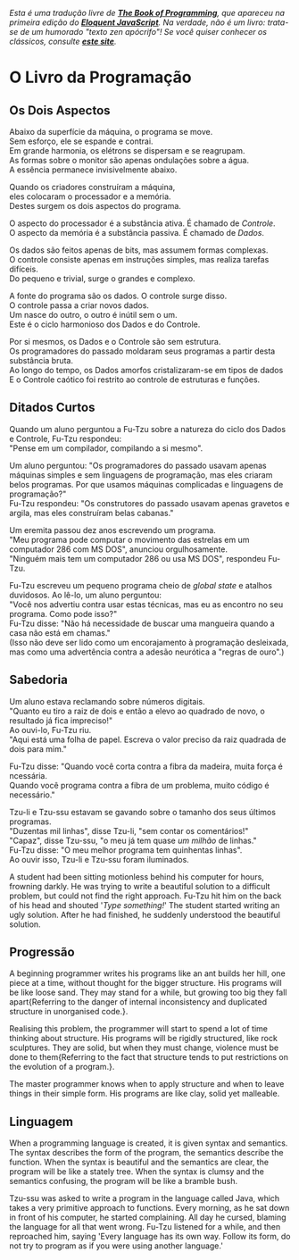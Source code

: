<i>Esta é uma tradução livre de <b><a href="http://eloquentjavascript.net/1st_edition/chapter6.html">The Book of Programming</a></b>, que apareceu na primeira edição do <b><a href="http://eloquentjavascript.net">Eloquent JavaScript</a></b>. Na verdade, não é um livro: trata-se de um humorado "texto zen apócrifo"! Se você quiser conhecer os clássicos, consulte <b><a href="http://www.sacred-texts.com/bud/zen/">este site</a></b>.</i>
  
# O Livro da Programação

## Os Dois Aspectos

Abaixo da superfície da máquina, o programa se move.<br/>
Sem esforço, ele se espande e contrai.<br/>
Em grande harmonia, os elétrons se dispersam e se reagrupam.<br/>
As formas sobre o monitor são apenas ondulações sobre a água.<br/>
A essência permanece invisivelmente abaixo.

Quando os criadores construíram a máquina,<br/>
eles colocaram o processador e a memória.<br/>
Destes surgem os dois aspectos do programa.

O aspecto do processador é a substância ativa. É chamado de <i>Controle</i>.<br/>
O aspecto da memória é a substância passiva.
É chamado de <i>Dados</i>.

Os dados são feitos apenas de bits, mas assumem formas complexas.<br/>
O controle consiste apenas em instruções simples, mas realiza tarefas difíceis.<br/>
Do pequeno e trivial, surge o grandes e complexo.

A fonte do programa são os dados. O controle surge disso.<br/>
O controle passa a criar novos dados.<br/>
Um nasce do outro, o outro é inútil sem o um.<br/>
Este é o ciclo harmonioso dos Dados e do Controle.

Por si mesmos, os Dados e o Controle são sem estrutura.<br/>
Os programadores do passado moldaram seus programas a partir desta substância bruta.<br/>
Ao longo do tempo, os Dados amorfos cristalizaram-se em tipos de dados<br/>
E o Controle caótico foi restrito ao controle de estruturas e funções.

## Ditados Curtos

Quando um aluno perguntou a Fu-Tzu sobre a natureza do ciclo dos Dados e Controle, Fu-Tzu respondeu:<br/>
"Pense em um compilador, compilando a si mesmo".

Um aluno perguntou: "Os programadores do passado usavam apenas máquinas simples e sem linguagens de programação, mas eles criaram belos programas. Por que usamos máquinas complicadas e linguagens de programação?"<br/>
Fu-Tzu respondeu: "Os construtores do passado usavam apenas gravetos e argila, mas eles construíram belas cabanas."

Um eremita passou dez anos escrevendo um programa.<br/>
"Meu programa pode computar o movimento das estrelas em um computador 286 com MS DOS", anunciou orgulhosamente.<br/>
"Ninguém mais tem um computador 286 ou usa MS DOS", respondeu Fu-Tzu.

Fu-Tzu escreveu um pequeno programa cheio de <i>global state</i> e atalhos duvidosos. Ao lê-lo, um aluno perguntou:<br/>
"Você nos advertiu contra usar estas técnicas, mas eu as encontro no seu programa. Como pode isso?"<br/>
Fu-Tzu disse: "Não há necessidade de buscar uma mangueira quando a casa não está em chamas."<br/>
(Isso não deve ser lido como um encorajamento à programação desleixada, mas como uma advertência contra a adesão neurótica a "regras de ouro".)

## Sabedoria

Um aluno estava reclamando sobre números digitais.</br>
"Quanto eu tiro a raiz de dois e então a elevo ao quadrado de novo, o resultado já fica impreciso!"<br/>
Ao ouvi-lo, Fu-Tzu riu.<br/>
"Aqui está uma folha de papel. Escreva o valor preciso da raiz quadrada de dois para mim."

Fu-Tzu disse: "Quando você corta contra a fibra da madeira, muita força é ncessária.<br/>
Quando você programa contra a fibra de um problema, muito código é necessário."

Tzu-li e Tzu-ssu estavam se gavando sobre o tamanho dos seus últimos programas.<br/>
"Duzentas mil linhas", disse Tzu-li, "sem contar os comentários!"<br/>
"Capaz", disse Tzu-ssu, "o meu já tem quase <i>um milhão</i> de linhas."<br/>
Fu-Tzu disse: "O meu melhor programa tem quinhentas linhas".<br/>
Ao ouvir isso, Tzu-li e Tzu-ssu foram iluminados.

A student had been sitting motionless behind his computer for hours, frowning darkly.
He was trying to write a beautiful solution to a difficult problem, but could not find the right approach.
Fu-Tzu hit him on the back of his head and shouted '*Type something!*' 
The student started writing an ugly solution. After he had finished, he suddenly understood the beautiful solution.

## Progressão

A beginning programmer writes his programs like an ant builds her
hill, one piece at a time, without thought for the bigger structure.
His programs will be like loose sand. They may stand for a while, but
growing too big they fall apart{Referring to the danger of internal
inconsistency and duplicated structure in unorganised code.}.

Realising this problem, the programmer will start to spend a lot of
time thinking about structure. His programs will be rigidly
structured, like rock sculptures. They are solid, but when they must
change, violence must be done to them{Referring to the fact that
structure tends to put restrictions on the evolution of a program.}.

The master programmer knows when to apply structure and when to leave
things in their simple form. His programs are like clay, solid yet
malleable.

## Linguagem

When a programming language is created, it is given syntax and
semantics. The syntax describes the form of the program, the semantics
describe the function. When the syntax is beautiful and the semantics
are clear, the program will be like a stately tree. When the syntax is
clumsy and the semantics confusing, the program will be like a bramble
bush.

Tzu-ssu was asked to write a program in the language called Java,
which takes a very primitive approach to functions. Every morning, as
he sat down in front of his computer, he started complaining. All day
he cursed, blaming the language for all that went wrong. Fu-Tzu
listened for a while, and then reproached him, saying 'Every language
has its own way. Follow its form, do not try to program as if you
were using another language.'
